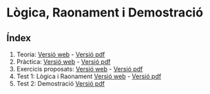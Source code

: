 # Lògica, Raonament i Demostració

## Índex

1. Teoria: [Versió web](logic/logica_teo.html) - [Versió pdf](logica_teo.pdf)
2. Pràctica: [Versió web](logic/logica_pra.html) - [Versió pdf](logica_pra.pdf)
3. Exercicis proposats: [Versió web](logic/logica_pro.html) - [Versió pdf](logica_pro.pdf)
4. Test 1: Lògica i Raonament [Versió web](https://docs.google.com/forms/d/e/1FAIpQLSdEQ8nAT5LM9qHtaLkY2QLHNrEuF3FA0Pw00QsW4_nJYJ2jEA/viewform?usp=sf_link)  - [Versió pdf](logica_exa1.pdf)
5. Test 2: Demostració  [Versió pdf](logica_exa2.pdf)
